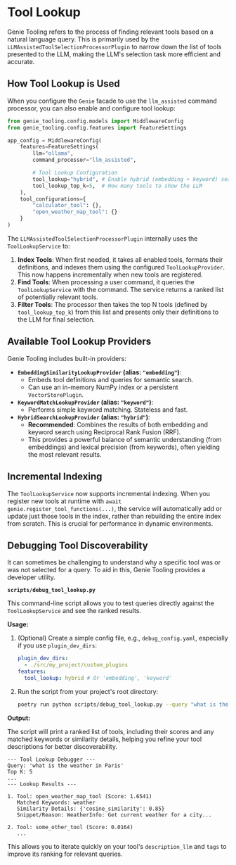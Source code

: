 # Tool Lookup

Genie Tooling refers to the process of finding relevant tools based on a natural language query. This is primarily used by the `LLMAssistedToolSelectionProcessorPlugin` to narrow down the list of tools presented to the LLM, making the LLM's selection task more efficient and accurate.

## How Tool Lookup is Used

When you configure the `Genie` facade to use the `llm_assisted` command processor, you can also enable and configure tool lookup:

```python
from genie_tooling.config.models import MiddlewareConfig
from genie_tooling.config.features import FeatureSettings

app_config = MiddlewareConfig(
    features=FeatureSettings(
        llm="ollama",
        command_processor="llm_assisted",

        # Tool Lookup Configuration
        tool_lookup="hybrid", # Enable hybrid (embedding + keyword) search
        tool_lookup_top_k=5,  # How many tools to show the LLM
    ),
    tool_configurations={
        "calculator_tool": {},
        "open_weather_map_tool": {} 
    }
)
```

The `LLMAssistedToolSelectionProcessorPlugin` internally uses the `ToolLookupService` to:
1.  **Index Tools**: When first needed, it takes all enabled tools, formats their definitions, and indexes them using the configured `ToolLookupProvider`. This now happens incrementally when new tools are registered.
2.  **Find Tools**: When processing a user command, it queries the `ToolLookupService` with the command. The service returns a ranked list of potentially relevant tools.
3.  **Filter Tools**: The processor then takes the top N tools (defined by `tool_lookup_top_k`) from this list and presents only their definitions to the LLM for final selection.

## Available Tool Lookup Providers

Genie Tooling includes built-in providers:

*   **`EmbeddingSimilarityLookupProvider` (alias: `"embedding"`)**:
    *   Embeds tool definitions and queries for semantic search.
    *   Can use an in-memory NumPy index or a persistent `VectorStorePlugin`.
*   **`KeywordMatchLookupProvider` (alias: `"keyword"`)**:
    *   Performs simple keyword matching. Stateless and fast.
*   **`HybridSearchLookupProvider` (alias: `"hybrid"`)**:
    *   **Recommended**: Combines the results of both embedding and keyword search using Reciprocal Rank Fusion (RRF).
    *   This provides a powerful balance of semantic understanding (from embeddings) and lexical precision (from keywords), often yielding the most relevant results.

## Incremental Indexing

The `ToolLookupService` now supports incremental indexing. When you register new tools at runtime with `await genie.register_tool_functions(...)`, the service will automatically add or update just those tools in the index, rather than rebuilding the entire index from scratch. This is crucial for performance in dynamic environments.

## Debugging Tool Discoverability

It can sometimes be challenging to understand why a specific tool was or was not selected for a query. To aid in this, Genie Tooling provides a developer utility.

**`scripts/debug_tool_lookup.py`**

This command-line script allows you to test queries directly against the `ToolLookupService` and see the ranked results.

**Usage:**

1.  (Optional) Create a simple config file, e.g., `debug_config.yaml`, especially if you use `plugin_dev_dirs`:
    ```yaml
    plugin_dev_dirs:
      - ./src/my_project/custom_plugins
    features:
      tool_lookup: hybrid # Or 'embedding', 'keyword'
    ```

2.  Run the script from your project's root directory:
    ```bash
    poetry run python scripts/debug_tool_lookup.py --query "what is the weather in Paris" --config-path debug_config.yaml
    ```

**Output:**

The script will print a ranked list of tools, including their scores and any matched keywords or similarity details, helping you refine your tool descriptions for better discoverability.

```
--- Tool Lookup Debugger ---
Query: 'what is the weather in Paris'
Top K: 5
...
--- Lookup Results ---

1. Tool: open_weather_map_tool (Score: 1.6541)
   Matched Keywords: weather
   Similarity Details: {'cosine_similarity': 0.85}
   Snippet/Reason: WeatherInfo: Get current weather for a city...

2. Tool: some_other_tool (Score: 0.0164)
   ...
```
This allows you to iterate quickly on your tool's `description_llm` and `tags` to improve its ranking for relevant queries.
